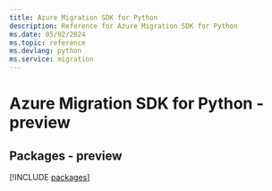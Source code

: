 ```yaml
---
title: Azure Migration SDK for Python
description: Reference for Azure Migration SDK for Python
ms.date: 05/02/2024
ms.topic: reference
ms.devlang: python
ms.service: migration
---
```

# Azure Migration SDK for Python - preview
## Packages - preview
[!INCLUDE [packages](migration-index.md)]